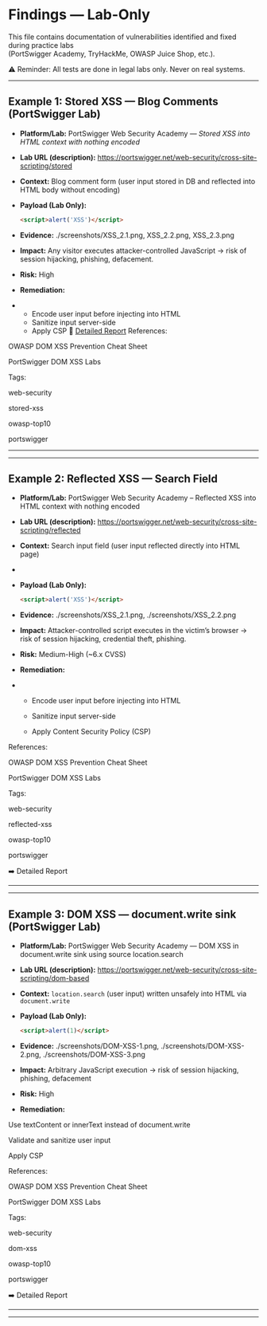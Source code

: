 # Findings — Lab-Only

This file contains documentation of vulnerabilities identified and fixed during practice labs  
(PortSwigger Academy, TryHackMe, OWASP Juice Shop, etc.).

⚠️ Reminder: All tests are done in legal labs only. Never on real systems.

---

## Example 1: Stored XSS — Blog Comments (PortSwigger Lab)

- **Platform/Lab:** PortSwigger Web Security Academy — *Stored XSS into HTML context with nothing encoded*  
- **Lab URL (description):** https://portswigger.net/web-security/cross-site-scripting/stored  
- **Context:** Blog comment form (user input stored in DB and reflected into HTML body without encoding)  

- **Payload (Lab Only):**
  ```html
  <script>alert('XSS')</script>
- **Evidence:** ./screenshots/XSS_2.1.png, XSS_2.2.png, XSS_2.3.png
- **Impact:** Any visitor executes attacker-controlled JavaScript → risk of session hijacking, phishing, defacement.
- **Risk:** High
- **Remediation:**
- - Encode user input before injecting into HTML  
  - Sanitize input server-side  
  - Apply CSP
 📄 [Detailed Report](./reports/Stored-XSS.md)
References:

OWASP DOM XSS Prevention Cheat Sheet

PortSwigger DOM XSS Labs

Tags:

web-security

stored-xss

owasp-top10

portswigger

  - ---

  ---

## Example 2: Reflected XSS — Search Field

- **Platform/Lab:** PortSwigger Web Security Academy – Reflected XSS into HTML context with nothing encoded
- **Lab URL (description):** https://portswigger.net/web-security/cross-site-scripting/reflected
- **Context:** Search input field (user input reflected directly into HTML page)
- 
- **Payload (Lab Only):**
  ```html
  <script>alert('XSS')</script>
- **Evidence:** ./screenshots/XSS_2.1.png, ./screenshots/XSS_2.2.png
- **Impact:** Attacker-controlled script executes in the victim’s browser → risk of session hijacking, credential theft, phishing.
- **Risk:** Medium-High (~6.x CVSS)

- **Remediation:**

- - Encode user input before injecting into HTML

  - Sanitize input server-side

  - Apply Content Security Policy (CSP)

References:

OWASP DOM XSS Prevention Cheat Sheet

PortSwigger DOM XSS Labs

Tags:

web-security

reflected-xss

owasp-top10

portswigger

➡️ Detailed Report
  - ---

  ---
## Example 3: DOM XSS — document.write sink (PortSwigger Lab)

- **Platform/Lab:** PortSwigger Web Security Academy — DOM XSS in document.write sink using source location.search  
- **Lab URL (description):** https://portswigger.net/web-security/cross-site-scripting/dom-based  
- **Context:** `location.search` (user input) written unsafely into HTML via `document.write`

- **Payload (Lab Only):**
  ```html
  <script>alert(1)</script>
- **Evidence:** ./screenshots/DOM-XSS-1.png, ./screenshots/DOM-XSS-2.png, ./screenshots/DOM-XSS-3.png
- **Impact:** Arbitrary JavaScript execution → risk of session hijacking, phishing, defacement
- **Risk:** High
- **Remediation:**

Use textContent or innerText instead of document.write

Validate and sanitize user input

Apply CSP

References:

OWASP DOM XSS Prevention Cheat Sheet

PortSwigger DOM XSS Labs

Tags:

web-security

dom-xss

owasp-top10

portswigger

➡️ Detailed Report
  - ---

  ---
